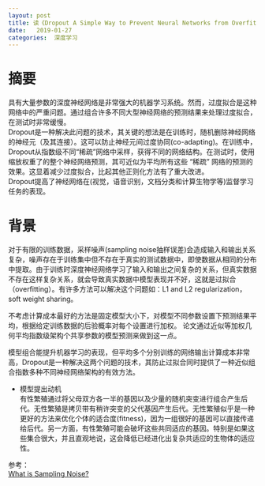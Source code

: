 ```yaml
---
layout: post
title: 读《Dropout A Simple Way to Prevent Neural Networks from Overfitting》
date:   2019-01-27
categories:  深度学习
---
```


# 摘要  

具有大量参数的深度神经网络是非常强大的机器学习系统。然而，过度拟合是这种网络中的严重问题。通过组合许多不同大型神经网络的预测结果来处理过度拟合，在测试时非常缓慢。   
Dropout是一种解决此问题的技术，其关键的想法是在训练时，随机删除神经网络的神经元（及其连接）。这可以防止神经元间过度协同(co-adapting)。在训练中，Dropout从指数级不同“稀疏”网络中采样，获得不同的网络结构。在测试时，使用缩放权重了的整个神经网络预测，其可近似为平均所有这些 “稀疏” 网络的预测的效果。这显着减少过度拟合，比起其他正则化方法有了重大改进。    
Dropout提高了神经网络在(视觉，语音识别，文档分类和计算生物学等)监督学习任务的表现。   

# 背景

对于有限的训练数据，采样噪声(sampling noise抽样误差)会造成输入和输出关系复杂，噪声存在于训练集中但不存在于真实的测试数据中，即使数据从相同的分布中提取。由于训练时深度神经网络学习了输入和输出之间复杂的关系，但真实数据不存在这样复杂关系，就会导致真实数据中模型表现并不好，这就是过拟合（overfitting）。有许多方法可以解决这个问题如：L1 and L2 regularization，soft weight sharing。   

不考虑计算成本最好的方法是固定模型大小下，对模型不同参数设置下预测结果平均，根据给定训练数据的后验概率对每个设置进行加权。 论文通过近似等加权几何平均指数级架构个共享参数的模型预测来做到这一点。    

模型组合能提升机器学习的表现，但平均多个分别训练的网络输出计算成本非常高，Dropout是一种解决这两个问题的技术，其防止过拟合同时提供了一种近似组合指数多种不同神经网络架构的有效方法。   

+ 模型提出动机  
有性繁殖通过将父母双方各一半的基因以及少量的随机突变进行组合产生后代。无性繁殖是拷贝带有稍许突变的父代基因产生后代。无性繁殖似乎是一种更好的方法来优化个体的适合度(fitness)，因为一组很好的基因可以直接传递给后代。另一方面，有性繁殖可能会破坏这些共同适应的基因。特别是如果这些集合很大，并且直观地说，这会降低已经进化出复杂共适应的生物体的适应性。



  































参考：  
[What is Sampling Noise?](http://economistjourney.blogspot.com/2018/06/what-is-sampling-noise.html)
